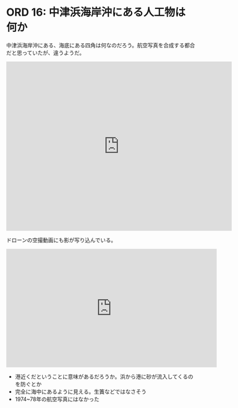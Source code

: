 # ORD 16: 中津浜海岸沖にある人工物は何か

中津浜海岸沖にある、海底にある四角は何なのだろう。航空写真を合成する都合だと思っていたが、違うようだ。

<iframe src="https://www.google.com/maps/embed?pb=!1m18!1m12!1m3!1d1619.6637656714302!2d130.19944936579572!3d32.041757562090766!2m3!1f34.939067266033405!2f0!3f0!3m2!1i1024!2i768!4f35!3m3!1m2!1s0x353fcd001b8a2385%3A0x2c45d2b057ee6cd!2z5Lit5rSl5rWc5rW35bK4!5e1!3m2!1sen!2sjp!4v1724163981435!5m2!1sen!2sjp" width="600" height="450" style="border:0;" allowfullscreen="" loading="lazy" referrerpolicy="no-referrer-when-downgrade"></iframe>

ドローンの空撮動画にも影が写り込んでいる。

<iframe width="560" height="315" src="https://www.youtube.com/embed/6wqgxvOMQkc?si=yH3gEx56D0zoPIjI&amp;start=401" title="YouTube video player" frameborder="0" allow="accelerometer; autoplay; clipboard-write; encrypted-media; gyroscope; picture-in-picture; web-share" referrerpolicy="strict-origin-when-cross-origin" allowfullscreen></iframe>

- 港近くだということに意味があるだろうか。浜から港に砂が流入してくるのを防ぐとか
- 完全に海中にあるように見える。生簀などではなさそう
- 1974~78年の航空写真にはなかった
